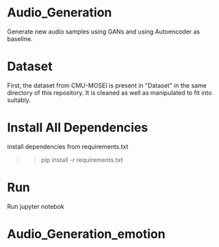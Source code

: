 # Audio_Generation
Generate new audio samples using GANs and using Autoencoder as baseline.

# Dataset 
First, the dataset from CMU-MOSEI is present in "Dataset" in the same directory of this repository. It is cleaned as well as manipulated to fit into suitably.

# Install All Dependencies
install dependencies from requirements.txt
>> pip install -r requirements.txt

# Run
Run jupyter notebok
# Audio_Generation_emotion
